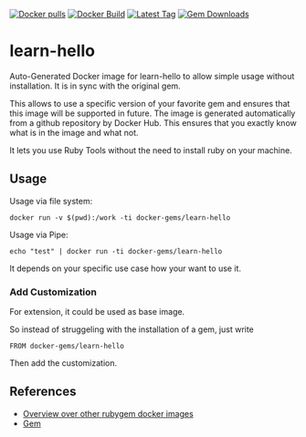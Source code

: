 [![Docker pulls](https://img.shields.io/docker/pulls/rubygem/learn-hello.svg)](https://hub.docker.com/r/rubygem/learn-hello/)
[![Docker Build](https://img.shields.io/docker/automated/rubygem/learn-hello.svg)](https://hub.docker.com/r/rubygem/learn-hello/)
[![Latest Tag](https://img.shields.io/github/tag/docker-rubygem/learn-hello.svg)](https://hub.docker.com/r/rubygem/learn-hello/)
[![Gem Downloads](https://img.shields.io/gem/dt/learn-hello.svg)](https://rubygems.org/gems/learn-hello/)
# learn-hello

Auto-Generated Docker image for learn-hello to allow simple usage without installation.
It is in sync with the original gem.

This allows to use a specific version of your favorite gem and ensures that this image will be supported in future.
The image is generated automatically from a github repository by Docker Hub.
This ensures that you exactly know what is in the image and what not.

It lets you use Ruby Tools without the need to install ruby on your machine.

## Usage

Usage via file system:

`docker run -v $(pwd):/work -ti docker-gems/learn-hello`

Usage via Pipe:

`echo "test" | docker run -ti docker-gems/learn-hello`

It depends on your specific use case how your want to use it.

### Add Customization

For extension, it could be used as base image.

So instead of struggeling with the installation of a gem, just write

`FROM docker-gems/learn-hello`

Then add the customization.

## References

 - [Overview over other rubygem docker images](https://github.com/thinkbot/docker-rubygem)
 - [Gem](https://rubygems.org/gems/learn-hello/)
